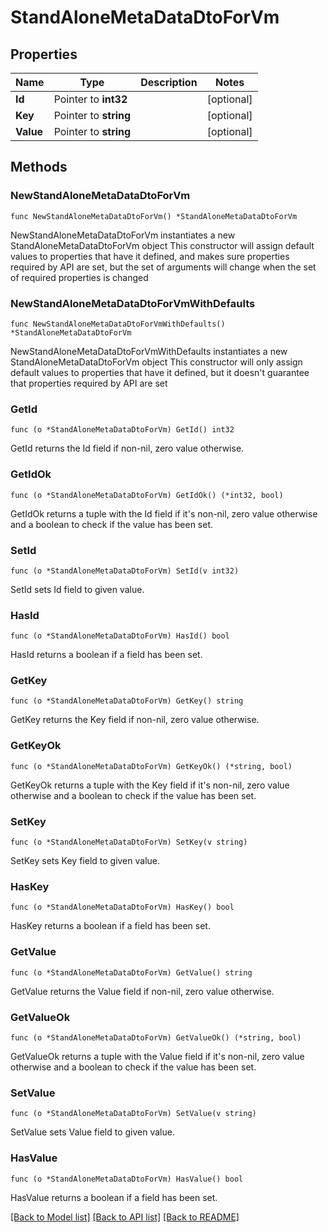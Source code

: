 # StandAloneMetaDataDtoForVm

## Properties

Name | Type | Description | Notes
------------ | ------------- | ------------- | -------------
**Id** | Pointer to **int32** |  | [optional] 
**Key** | Pointer to **string** |  | [optional] 
**Value** | Pointer to **string** |  | [optional] 

## Methods

### NewStandAloneMetaDataDtoForVm

`func NewStandAloneMetaDataDtoForVm() *StandAloneMetaDataDtoForVm`

NewStandAloneMetaDataDtoForVm instantiates a new StandAloneMetaDataDtoForVm object
This constructor will assign default values to properties that have it defined,
and makes sure properties required by API are set, but the set of arguments
will change when the set of required properties is changed

### NewStandAloneMetaDataDtoForVmWithDefaults

`func NewStandAloneMetaDataDtoForVmWithDefaults() *StandAloneMetaDataDtoForVm`

NewStandAloneMetaDataDtoForVmWithDefaults instantiates a new StandAloneMetaDataDtoForVm object
This constructor will only assign default values to properties that have it defined,
but it doesn't guarantee that properties required by API are set

### GetId

`func (o *StandAloneMetaDataDtoForVm) GetId() int32`

GetId returns the Id field if non-nil, zero value otherwise.

### GetIdOk

`func (o *StandAloneMetaDataDtoForVm) GetIdOk() (*int32, bool)`

GetIdOk returns a tuple with the Id field if it's non-nil, zero value otherwise
and a boolean to check if the value has been set.

### SetId

`func (o *StandAloneMetaDataDtoForVm) SetId(v int32)`

SetId sets Id field to given value.

### HasId

`func (o *StandAloneMetaDataDtoForVm) HasId() bool`

HasId returns a boolean if a field has been set.

### GetKey

`func (o *StandAloneMetaDataDtoForVm) GetKey() string`

GetKey returns the Key field if non-nil, zero value otherwise.

### GetKeyOk

`func (o *StandAloneMetaDataDtoForVm) GetKeyOk() (*string, bool)`

GetKeyOk returns a tuple with the Key field if it's non-nil, zero value otherwise
and a boolean to check if the value has been set.

### SetKey

`func (o *StandAloneMetaDataDtoForVm) SetKey(v string)`

SetKey sets Key field to given value.

### HasKey

`func (o *StandAloneMetaDataDtoForVm) HasKey() bool`

HasKey returns a boolean if a field has been set.

### GetValue

`func (o *StandAloneMetaDataDtoForVm) GetValue() string`

GetValue returns the Value field if non-nil, zero value otherwise.

### GetValueOk

`func (o *StandAloneMetaDataDtoForVm) GetValueOk() (*string, bool)`

GetValueOk returns a tuple with the Value field if it's non-nil, zero value otherwise
and a boolean to check if the value has been set.

### SetValue

`func (o *StandAloneMetaDataDtoForVm) SetValue(v string)`

SetValue sets Value field to given value.

### HasValue

`func (o *StandAloneMetaDataDtoForVm) HasValue() bool`

HasValue returns a boolean if a field has been set.


[[Back to Model list]](../README.md#documentation-for-models) [[Back to API list]](../README.md#documentation-for-api-endpoints) [[Back to README]](../README.md)


